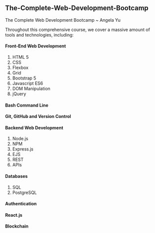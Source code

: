 ## The-Complete-Web-Development-Bootcamp
The Complete Web Development Bootcamp ~ Angela Yu

Throughout this comprehensive course, we cover a massive amount of tools and technologies, including:
#### Front-End Web Development

1. HTML 5
2. CSS 
3. Flexbox
4. Grid
5. Bootstrap 5
6. Javascript ES6
7. DOM Manipulation
8. jQuery

#### Bash Command Line

#### Git, GitHub and Version Control

#### Backend Web Development

1. Node.js
2. NPM
3. Express.js
4. EJS
5. REST
6. APIs

#### Databases

1. SQL
2. PostgreSQL

#### Authentication

#### React.js

#### Blockchain